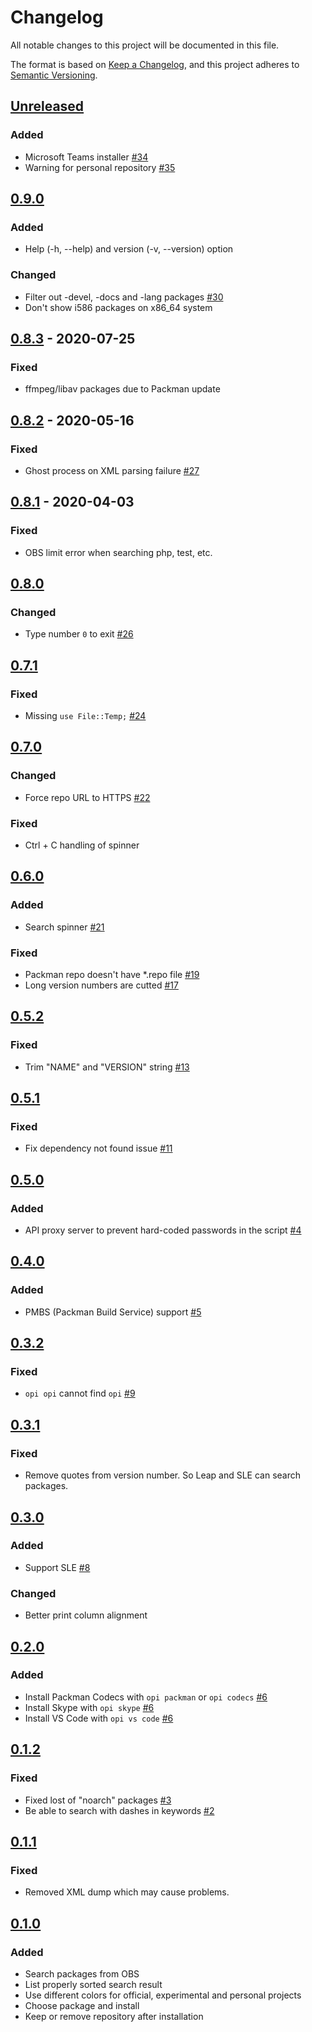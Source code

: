 # Changelog

All notable changes to this project will be documented in this file.

The format is based on [Keep a Changelog](https://keepachangelog.com/en/1.0.0/),
and this project adheres to [Semantic Versioning](https://semver.org/spec/v2.0.0.html).

## [Unreleased]

### Added

- Microsoft Teams installer [#34](https://github.com/openSUSE/opi/pulls/34)
- Warning for personal repository [#35](https://github.com/openSUSE/opi/pulls/35)

## [0.9.0]

### Added

- Help (-h, --help) and version (-v, --version) option

### Changed

- Filter out -devel, -docs and -lang packages [#30](https://github.com/openSUSE/opi/pulls/30)
- Don't show i586 packages on x86_64 system

## [0.8.3] - 2020-07-25

### Fixed

- ffmpeg/libav packages due to Packman update

## [0.8.2] - 2020-05-16

### Fixed

- Ghost process on XML parsing failure [#27](https://github.com/openSUSE/opi/pulls/27)

## [0.8.1] - 2020-04-03

### Fixed

- OBS limit error when searching php, test, etc.

## [0.8.0]

### Changed

- Type number `0` to exit [#26](https://github.com/openSUSE/opi/pulls/26)

## [0.7.1]

### Fixed

- Missing `use File::Temp;` [#24](https://github.com/openSUSE/opi/issues/24)

## [0.7.0]

### Changed

- Force repo URL to HTTPS [#22](https://github.com/openSUSE/opi/issues/22)

### Fixed

- Ctrl + C handling of spinner

## [0.6.0]

### Added

- Search spinner [#21](https://github.com/openSUSE/opi/issues/21)

### Fixed

- Packman repo doesn't have *.repo file [#19](https://github.com/openSUSE/opi/issues/19)
- Long version numbers are cutted [#17](https://github.com/openSUSE/opi/issues/17)

## [0.5.2]

### Fixed

- Trim "NAME" and "VERSION" string [#13](https://github.com/openSUSE/opi/issues/13)

## [0.5.1]

### Fixed

- Fix dependency not found issue [#11](https://github.com/openSUSE/opi/issues/11)

## [0.5.0]

### Added

- API proxy server to prevent hard-coded passwords in the script [#4](https://github.com/openSUSE/opi/issues/4)

## [0.4.0]

### Added

- PMBS (Packman Build Service) support [#5](https://github.com/openSUSE/opi/issues/5)

## [0.3.2]

### Fixed

- `opi opi` cannot find `opi` [#9](https://github.com/openSUSE/opi/issues/9)

## [0.3.1]

### Fixed

- Remove quotes from version number. So Leap and SLE can search packages.

## [0.3.0]

### Added

- Support SLE [#8](https://github.com/openSUSE/opi/issues/8)

### Changed

- Better print column alignment

## [0.2.0]

### Added

- Install Packman Codecs with `opi packman` or `opi codecs` [#6](https://github.com/openSUSE/opi/issues/6)
- Install Skype with `opi skype` [#6](https://github.com/openSUSE/opi/issues/6)
- Install VS Code with `opi vs code` [#6](https://github.com/openSUSE/opi/issues/6)

## [0.1.2]

### Fixed

- Fixed lost of "noarch" packages [#3](https://github.com/openSUSE/opi/issues/3)
- Be able to search with dashes in keywords [#2](https://github.com/openSUSE/opi/issues/2)

## [0.1.1]

### Fixed

- Removed XML dump which may cause problems.

## [0.1.0]

### Added

- Search packages from OBS
- List properly sorted search result
- Use different colors for official, experimental and personal projects
- Choose package and install
- Keep or remove repository after installation

[Unreleased]: https://github.com/openSUSE/opi/compare/v0.9.0...HEAD
[0.9.0]: https://github.com/openSUSE/opi/compare/v0.8.3...v0.9.0
[0.8.3]: https://github.com/openSUSE/opi/compare/v0.8.2...v0.8.3
[0.8.2]: https://github.com/openSUSE/opi/compare/v0.8.1...v0.8.2
[0.8.1]: https://github.com/openSUSE/opi/compare/v0.8.0...v0.8.1
[0.8.0]: https://github.com/openSUSE/opi/compare/v0.7.1...v0.8.0
[0.7.1]: https://github.com/openSUSE/opi/compare/v0.7.0...v0.7.1
[0.7.0]: https://github.com/openSUSE/opi/compare/v0.6.0...v0.7.0
[0.6.0]: https://github.com/openSUSE/opi/compare/v0.5.2...v0.6.0
[0.5.2]: https://github.com/openSUSE/opi/compare/v0.5.1...v0.5.2
[0.5.1]: https://github.com/openSUSE/opi/compare/v0.5.0...v0.5.1
[0.5.0]: https://github.com/openSUSE/opi/compare/v0.4.0...v0.5.0
[0.4.0]: https://github.com/openSUSE/opi/compare/v0.3.2...v0.4.0
[0.3.2]: https://github.com/openSUSE/opi/compare/v0.3.1...v0.3.2
[0.3.1]: https://github.com/openSUSE/opi/compare/v0.3.0...v0.3.1
[0.3.0]: https://github.com/openSUSE/opi/compare/v0.2.0...v0.3.0
[0.2.0]: https://github.com/openSUSE/opi/compare/v0.1.2...v0.2.0
[0.1.2]: https://github.com/openSUSE/opi/compare/v0.1.1...v0.1.2
[0.1.1]: https://github.com/openSUSE/opi/compare/v0.1.0...v0.1.1
[0.1.0]: https://github.com/openSUSE/opi/releases/tag/v0.1.0
